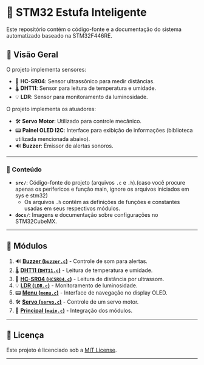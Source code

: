 # 🌱 STM32 Estufa Inteligente

Este repositório contém o código-fonte e a documentação do sistema automatizado baseado na STM32F446RE.

## 🌟 Visão Geral
O projeto implementa sensores:
- 📏 **HC-SR04**: Sensor ultrassônico para medir distâncias.
- 🌡️ **DHT11**: Sensor para leitura de temperatura e umidade.
- 💡 **LDR**: Sensor para monitoramento da luminosidade.

O projeto implementa os atuadores:
- 🛠️ **Servo Motor**: Utilizado para controle mecânico.
- 📟 **Painel OLED I2C**: Interface para exibição de informações (biblioteca utilizada mencionada abaixo).
- 🔊 **Buzzer**: Emissor de alertas sonoros.

---

### 📂 Conteúdo
- **`src/`**: Código-fonte do projeto (arquivos `.c` e `.h`).(caso você procure apenas os perifericos e função main, ignore os arquivos iniciados em sys e stm32)
  - Os arquivos `.h` contêm as definições de funções e constantes usadas em seus respectivos módulos.
- **`docs/`**: Imagens e documentação sobre configurações no STM32CubeMX.

---

## 📜 Módulos
1. 🔊 [**Buzzer (`buzzer.c`)**](docs/buzzer.md) - Controle de som para alertas.
2. 🌡️ [**DHT11 (`DHT11.c`)**](docs/DHT11.md) - Leitura de temperatura e umidade.
3. 📏 [**HC-SR04 (`HCSR04.c`)**](docs/HCSR04.md) - Leitura de distância por ultrassom.
4. 💡 [**LDR (`LDR.c`)**](docs/LDR.md) - Monitoramento de luminosidade.
5. 📟 [**Menu (`menu.c`)**](docs/menu.md) - Interface de navegação no display OLED.
6. 🛠️ [**Servo (`servo.c`)**](docs/servo.md) - Controle de um servo motor.
7. 🧠 [**Principal (`main.c`)**](docs/main.md) - Integração dos módulos.

---

## 📜 Licença
Este projeto é licenciado sob a [MIT License](https://opensource.org/licenses/MIT).
****

